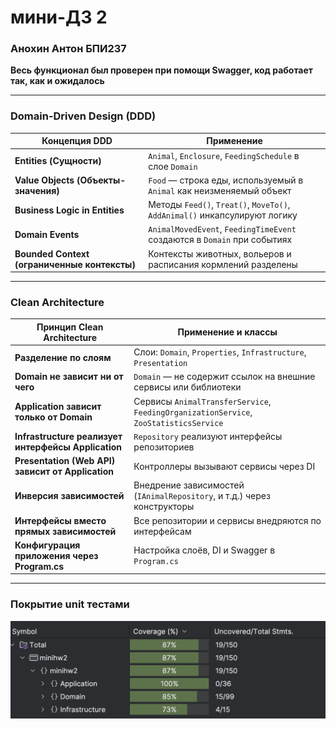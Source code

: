 # мини-ДЗ 2  
### Анохин Антон БПИ237

**Весь функционал был проверен при помощи Swagger, код работает так, как и ожидалось**

---


### Domain-Driven Design (DDD)

| Концепция DDD                                | Применение                                                                 |
| -------------------------------------------- | -------------------------------------------------------------------------- |
| **Entities (Сущности)**                      | `Animal`, `Enclosure`, `FeedingSchedule` в слое `Domain`                   |
| **Value Objects (Объекты-значения)**         | `Food` — строка еды, используемый в `Animal` как неизменяемый объект       |
| **Business Logic in Entities**               | Методы `Feed()`, `Treat()`, `MoveTo()`, `AddAnimal()` инкапсулируют логику |
| **Domain Events**                            | `AnimalMovedEvent`, `FeedingTimeEvent` создаются в `Domain` при событиях   |
| **Bounded Context (ограниченные контексты)** | Контексты животных, вольеров и расписания кормлений разделены              |

---

### Clean Architecture

| Принцип Clean Architecture                          | Применение и классы                                                                   |
| --------------------------------------------------- | ------------------------------------------------------------------------------------- |
| **Разделение по слоям**                             | Слои: `Domain`, `Properties`, `Infrastructure`, `Presentation`                        |
| **Domain не зависит ни от чего**                    | `Domain` — не содержит ссылок на внешние сервисы или библиотеки                       |
| **Application зависит только от Domain**            | Сервисы `AnimalTransferService`, `FeedingOrganizationService`, `ZooStatisticsService` |
| **Infrastructure реализует интерфейсы Application** | `Repository` реализуют интерфейсы репозиториев                                        |
| **Presentation (Web API) зависит от Application**   | Контроллеры вызывают сервисы через DI                                                 |
| **Инверсия зависимостей**                           | Внедрение зависимостей (`IAnimalRepository`, и т.д.) через конструкторы               |
| **Интерфейсы вместо прямых зависимостей**           | Все репозитории и сервисы внедряются по интерфейсам                                   |
| **Конфигурация приложения через Program.cs**        | Настройка слоёв, DI и Swagger в `Program.cs`                                          |

---

### Покрытие unit тестами

![alt text](image.png)